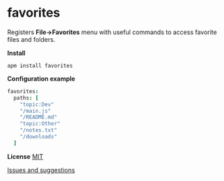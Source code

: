 favorites
==========
Registers **File->Favorites** menu with useful commands to access favorite files and folders.

**Install**

```apm install favorites```

**Configuration example**

```cson
favorites:
  paths: [
    "topic:Dev"
    "/main.js"
    "/README.md"
    "topic:Other"
    "/notes.txt"
    "/downloads"
  ]

```
**License** [MIT](https://github.com/gliviu/atom-favorites/blob/master/LICENSE)

[Issues and suggestions](https://github.com/gliviu/atom-favorites/issues)

